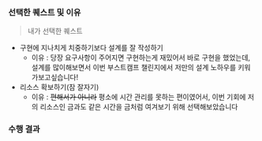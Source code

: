 ### 선택한 퀘스트 및 이유

> 내가 선택한 퀘스트

- 구현에 지나치게 치중하기보다 설계를 잘 작성하기
  - 이유 : 당장 요구사항이 주어지면 구현하는게 재밌어서 바로 구현을 했었는데, 설계를 많이해보면서
    이번 부스트캠프 챌린지에서 저만의 설계 노하우를 키워가보고싶습니다!
- 리소스 확보하기(잠 잘자기)
  - 이유 : ~~편해서가 아니라~~ 평소에 시간 관리를 못하는 편이였어서,
    이번 기회에 저의 리소스인 금과도 같은 시간을 금처럼 여겨보기 위해 선택해보았습니다

### 수행 결과
